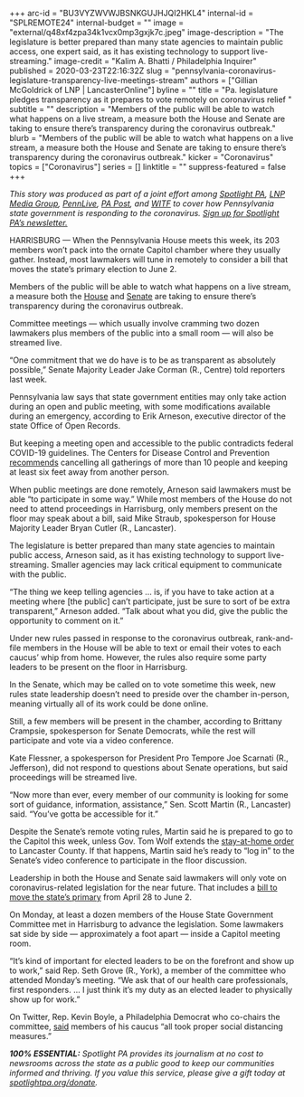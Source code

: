 +++
arc-id = "BU3VYZWVWJBSNKGUJHJQI2HKL4"
internal-id = "SPLREMOTE24"
internal-budget = ""
image = "external/q48xf4zpa34k1vcx0mp3gxjk7c.jpeg"
image-description = "The legislature is better prepared than many state agencies to maintain public access, one expert said, as it has existing technology to support live-streaming."
image-credit = "Kalim A. Bhatti / Philadelphia Inquirer"
published = 2020-03-23T22:16:32Z
slug = "pennsylvania-coronavirus-legislature-transparency-live-meetings-stream"
authors = ["Gillian McGoldrick of LNP | LancasterOnline"]
byline = ""
title = "Pa. legislature pledges transparency as it prepares to vote remotely on coronavirus relief "
subtitle = ""
description = "Members of the public will be able to watch what happens on a live stream, a measure both the House and Senate are taking to ensure there’s transparency during the coronavirus outbreak."
blurb = "Members of the public will be able to watch what happens on a live stream, a measure both the House and Senate are taking to ensure there’s transparency during the coronavirus outbreak."
kicker = "Coronavirus"
topics = ["Coronavirus"]
series = []
linktitle = ""
suppress-featured = false
+++

<i>This story was produced as part of a joint effort among </i><a href="https://www.spotlightpa.org/"><i>Spotlight PA</i></a><i>, </i><a href="https://lancasteronline.com/"><i>LNP Media Group</i></a><i>, </i><a href="https://www.pennlive.com/"><i>PennLive</i></a><i>, </i><a href="https://papost.org/"><i>PA Post</i></a><i>, and </i><a href="https://www.witf.org/"><i>WITF</i></a><i> to cover how Pennsylvania state government is responding to the coronavirus. </i><a href="https://www.spotlightpa.org/newsletters"><i>Sign up for Spotlight PA’s newsletter.</i></a>

HARRISBURG — When the Pennsylvania House meets this week, its 203 members won’t pack into the ornate Capitol chamber where they usually gather. Instead, most lawmakers will tune in remotely to consider a bill that moves the state’s primary election to June 2. 

Members of the public will be able to watch what happens on a live stream, a measure both the <a href="http://www.pahousegop.com/livestreams">House</a> and <a href="https://www.pasen.gov/Video/SenateVideo.cfm">Senate</a> are taking to ensure there’s transparency during the coronavirus outbreak. 

Committee meetings — which usually involve cramming two dozen lawmakers plus members of the public into a small room — will also be streamed live. 

“One commitment that we do have is to be as transparent as absolutely possible,” Senate Majority Leader Jake Corman (R., Centre) told reporters last week.

Pennsylvania law says that state government entities may only take action during an open and public meeting, with some modifications available during an emergency, according to Erik Arneson, executive director of the state Office of Open Records. 

But keeping a meeting open and accessible to the public contradicts federal COVID-19 guidelines. The Centers for Disease Control and Prevention <a href="https://www.cdc.gov/coronavirus/2019-ncov/community/large-events/mass-gatherings-ready-for-covid-19.html">recommends</a> cancelling all gatherings of more than 10 people and keeping at least six feet away from another person. 

When public meetings are done remotely, Arneson said lawmakers must be able “to participate in some way.” While most members of the House do not need to attend proceedings in Harrisburg, only members present on the floor may speak about a bill, said Mike Straub, spokesperson for House Majority Leader Bryan Cutler (R., Lancaster).

<script src="https://www.spotlightpa.org/embed.js" async></script><div data-spl-embed-version="1" data-spl-src="https://www.spotlightpa.org/embeds/donate/"></div>

The legislature is better prepared than many state agencies to maintain public access, Arneson said, as it has existing technology to support live-streaming. Smaller agencies may lack critical equipment to communicate with the public.

“The thing we keep telling agencies … is, if you have to take action at a meeting where [the public] can’t participate, just be sure to sort of be extra transparent,” Arneson added. “Talk about what you did, give the public the opportunity to comment on it.”

Under new rules passed in response to the coronavirus outbreak, rank-and-file members in the House will be able to text or email their votes to each caucus’ whip from home. However, the rules also require some party leaders to be present on the floor in Harrisburg.

In the Senate, which may be called on to vote sometime this week, new rules state leadership doesn’t need to preside over the chamber in-person, meaning virtually all of its work could be done online. 

Still, a few members will be present in the chamber, according to Brittany Crampsie, spokesperson for Senate Democrats, while the rest will participate and vote via a video conference.

Kate Flessner, a spokesperson for President Pro Tempore Joe Scarnati (R., Jefferson), did not respond to questions about Senate operations, but said proceedings will be streamed live. 

“Now more than ever, every member of our community is looking for some sort of guidance, information, assistance,” Sen. Scott Martin (R., Lancaster) said. “You’ve gotta be accessible for it.”

Despite the Senate’s remote voting rules, Martin said he is prepared to go to the Capitol this week, unless Gov. Tom Wolf extends the <a href="https://www.spotlightpa.org/news/2020/03/pennsylvania-coronavirus-stay-at-home-order-tom-wolf/" target=_blank>stay-at-home order</a> to Lancaster County. If that happens, Martin said he’s ready to “log in” to the Senate’s video conference to participate in the floor discussion.

Leadership in both the House and Senate said lawmakers will only vote on coronavirus-related legislation for the near future. That includes a <a href="https://www.inquirer.com/health/coronavirus/pennsylvania-postpone-2020-primary-election-coronavirus-20200323.html" target=_blank>bill to move the state’s primary</a> from April 28 to June 2.

On Monday, at least a dozen members of the House State Government Committee met in Harrisburg to advance the legislation. Some lawmakers sat side by side — approximately a foot apart — inside a Capitol meeting room.

“It’s kind of important for elected leaders to be on the forefront and show up to work,” said Rep. Seth Grove (R., York), a member of the committee who attended Monday’s meeting. “We ask that of our health care professionals, first responders. ... I just think it’s my duty as an elected leader to physically show up for work.”

On Twitter, Rep. Kevin Boyle, a Philadelphia Democrat who co-chairs the committee, <a href="https://twitter.com/RepKevinBoyle/status/1242194462996078598">said</a> members of his caucus “all took proper social distancing measures.”

<!-- test commit -->

<i><b>100% ESSENTIAL:</b></i><i> Spotlight PA provides its journalism at no cost to newsrooms across the state as a public good to keep our communities informed and thriving. If you value this service, please give a gift today at </i><a href="https://www.spotlightpa.org/donate"><i>spotlightpa.org/donate</i></a><i>.</i>

<script src="https://www.spotlightpa.org/embed.js" async></script><div data-spl-embed-version="1" data-spl-src="https://www.spotlightpa.org/embeds/tips/?tip_text=Do%20you%20have%20a%20tip%20about%20%3Cb%3Ehow%20Pa.'s%20government%20is%20responding%20to%20the%20coronavirus%3C%2Fb%3E%3F%20Tell%20us."></div>
